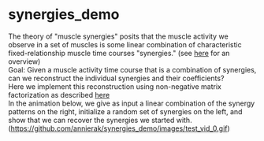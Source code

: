 # synergies_demo


The theory of "muscle synergies" posits that the muscle activity we observe in a set of muscles is some linear combination of characteristic
fixed-relationship muscle time courses "synergies." (see
[here](https://papers.nips.cc/paper/1974-modularity-in-the-motor-system-decomposition-of-muscle-patterns-as-combinations-of-time-varying-synergies.pdf) for an overview)   
Goal: Given a muscle activity time course that is a combination of synergies, can we reconstruct the individual synergies and their coefficients?  
Here we implement this reconstruction using non-negative matrix factorization as described [here](https://www.researchgate.net/publication/10921359_Combinations_of_muscle_synergies_in_the_construction_of_a_natural_motor_behavior)  
In the animation below, we give as input a linear combination of the synergy patterns on the right, initialize a random set of synergies on the left, and show that we can recover the synergies we started with.  
(https://github.com/annierak/synergies_demo/images/test_vid_0.gif)
